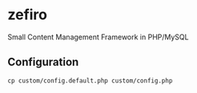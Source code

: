 zefiro
======

Small Content Management Framework in PHP/MySQL

## Configuration

```
cp custom/config.default.php custom/config.php
```

